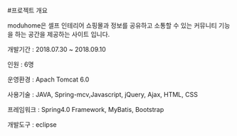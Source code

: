 #프로젝트 개요

moduhome은 셀프 인테리어 쇼핑몰과 정보를 공유하고 소통할 수 있는 커뮤니티 기능을 하는 공간을 제공하는 사이트 입니다.

개발기간 : 2018.07.30 ~ 2018.09.10

인원 : 6명

운영환경 : Apach Tomcat 6.0

사용기술 : JAVA, Spring-mcv,Javascript, jQuery, Ajax, HTML, CSS

프레임워크 : Spring4.0 Framework, MyBatis, Bootstrap

개발도구 : eclipse
